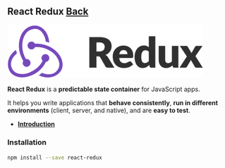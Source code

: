 ## React Redux [Back](./../react.md)

![](./logo.png)

**React Redux** is a **predictable state container** for JavaScript apps.

It helps you write applications that **behave consistently**, **run in different environments** (client, server, and native), and are **easy to test**.

- [**Introduction**](./introduction/introduction.md)

### Installation

```bash
npm install --save react-redux
```
